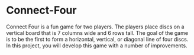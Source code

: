 
# Connect-Four

Connect Four is a fun game for two players. The players place discs on a vertical board that is 7 columns wide and 6 rows tall. The goal of the game is to be the first to form a horizontal, vertical, or diagonal line of four discs. In this project, you will develop this game with a number of improvements.
